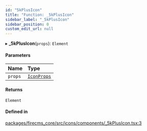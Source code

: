 ```yaml
---
id: "5kPlusIcon"
title: "Function: _5kPlusIcon"
sidebar_label: "_5kPlusIcon"
sidebar_position: 0
custom_edit_url: null
---
```


▸ **_5kPlusIcon**(`props`): `Element`

#### Parameters

| Name | Type |
| :------ | :------ |
| `props` | [`IconProps`](../types/IconProps.md) |

#### Returns

`Element`

#### Defined in

[packages/firecms_core/src/icons/components/_5kPlusIcon.tsx:3](https://github.com/FireCMSco/firecms/blob/d45f3739/packages/firecms_core/src/icons/components/_5kPlusIcon.tsx#L3)
